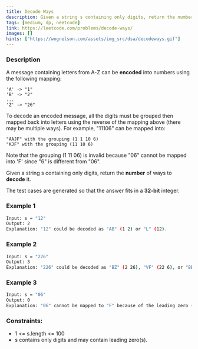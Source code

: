 ```yaml
---
title: Decode Ways
description: Given a string s containing only digits, return the number of ways to decode it.
tags: [medium, dp, neetcode]
link: https://leetcode.com/problems/decode-ways/
images: []
hints: ["https://wngnelson.com/assets/img_src/dsa/decodeways.gif"]
---
```


### Description

A message containing letters from A-Z can be **encoded** into numbers using the following mapping:

```
'A' -> "1"
'B' -> "2"
...
'Z' -> "26"
```

To decode an encoded message, all the digits must be grouped then mapped back into letters using the reverse of the mapping above (there may be multiple ways). For example, "11106" can be mapped into:

    "AAJF" with the grouping (1 1 10 6)
    "KJF" with the grouping (11 10 6)

Note that the grouping (1 11 06) is invalid because "06" cannot be mapped into 'F' since "6" is different from "06".

Given a string s containing only digits, return the **number** of ways to **decode** it.

The test cases are generated so that the answer fits in a **32-bit** integer.

### Example 1

```bash
Input: s = "12"
Output: 2
Explanation: "12" could be decoded as "AB" (1 2) or "L" (12).
```

### Example 2

```bash
Input: s = "226"
Output: 3
Explanation: "226" could be decoded as "BZ" (2 26), "VF" (22 6), or "BBF" (2 2 6).
```

### Example 3

```bash
Input: s = "06"
Output: 0
Explanation: "06" cannot be mapped to "F" because of the leading zero ("6" is different from "06").
```


### Constraints:

- 1 <= s.length <= 100
- s contains only digits and may contain leading zero(s).
